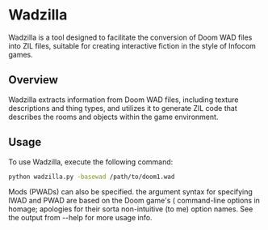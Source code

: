 # Wadzilla

Wadzilla is a tool designed to facilitate the conversion of Doom WAD files into ZIL files, suitable for creating interactive fiction in the style of Infocom games.

## Overview

Wadzilla extracts information from Doom WAD files, including texture descriptions and thing types, and utilizes it to generate ZIL code that describes the rooms and objects within the game environment.

## Usage

To use Wadzilla, execute the following command:

```bash
python wadzilla.py -basewad /path/to/doom1.wad 
```

Mods (PWADs) can also be specified. the argument syntax for specifying IWAD and PWAD are based on the Doom game's ( command-line options in homage; apologies for their sorta non-intuitive (to me) option names. See the output from --help for more usage info. 
